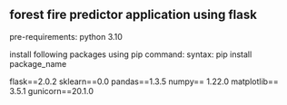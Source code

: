 ## forest fire predictor application using flask 
pre-requirements:
python 3.10

install following packages using pip command:
syntax: pip install package_name

flask==2.0.2
sklearn==0.0
pandas==1.3.5
numpy== 1.22.0
matplotlib== 3.5.1
gunicorn==20.1.0



